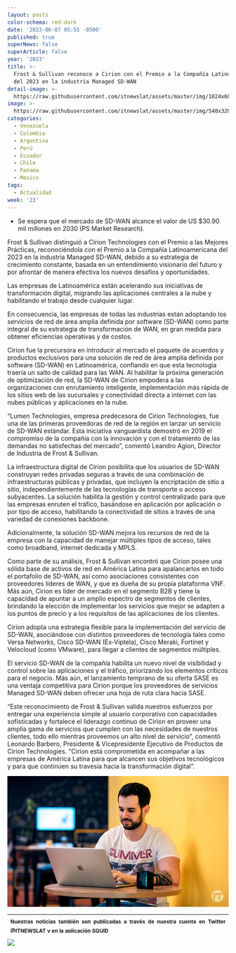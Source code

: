 ```yaml
---
layout: posts
color-schema: red-dark
date: '2023-06-07 05:55 -0500'
published: true
superNews: false
superArticle: false
year: '2023'
title: >-
  Frost & Sullivan reconoce a Cirion con el Premio a la Compañía Latinoamericana
  del 2023 en la industria Managed SD-WAN
detail-image: >-
  https://raw.githubusercontent.com/itnewslat/assets/master/img/1024x680/laptop-en-uso-g.jpg
image: >-
  https://raw.githubusercontent.com/itnewslat/assets/master/img/540x320/laptop-en-uso-p.jpg
categories:
  - Venezuela
  - Colombia
  - Argentina
  - Perú
  - Ecuador
  - Chile
  - Panama
  - Mexico
tags:
  - Actualidad
week: '23'
---
```

- Se espera que el mercado de SD-WAN alcance el valor de US $30.90 mil millones en 2030 (PS Market Research).

Frost & Sullivan distinguió a Cirion Technologies con el Premio a las Mejores Prácticas, reconociéndola con el Premio a la Compañía Latinoamericana del 2023 en la industria Managed SD-WAN, debido a su estrategia de crecimiento constante, basada en un entendimiento visionario del futuro y por afrontar de manera efectiva los nuevos desafíos y oportunidades.

Las empresas de Latinoamérica están acelerando sus iniciativas de transformación digital, migrando las aplicaciones centrales a la nube y habilitando el trabajo desde cualquier lugar.

En consecuencia, las empresas de todas las industrias están adoptando los servicios de red de área amplia definida por software (SD-WAN) como parte integral de su estrategia de transformación de WAN, en gran medida para obtener eficiencias operativas y de costos.

Cirion fue la precursora en introducir al mercado el paquete de acuerdos y productos exclusivos para una solución de red de área amplia definida por software (SD-WAN) en Latinoamérica, confiando en que esta tecnología traería un salto de calidad para las WAN. Al habilitar la próxima generación de optimización de red, la SD-WAN de Cirion empodera a las organizaciones con enrutamiento inteligente, implementación más rápida de los sitios web de las sucursales y conectividad directa a internet con las nubes públicas y aplicaciones en la nube.

“Lumen Technologies, empresa predecesora de Cirion Technologies, fue una de las primeras proveedoras de red de la región en lanzar un servicio de SD-WAN estándar. Esta iniciativa vanguardista demostró en 2019 el compromiso de la compañía con la innovación y con el tratamiento de las demandas no satisfechas del mercado”, comentó Leandro Agion, Director de Industria de Frost & Sullivan.  

La infraestructura digital de Cirion posibilita que los usuarios de SD-WAN construyan redes privadas seguras a través de una combinación de infraestructuras públicas y privadas, que incluyen la encriptación de sitio a sitio, independientemente de las tecnologías de transporte o acceso subyacentes. La solución habilita la gestión y control centralizado para que las empresas enruten el tráfico, basándose en aplicación por aplicación o por tipo de acceso, habilitando la conectividad de sitios a través de una variedad de conexiones backbone.

Adicionalmente, la solución SD-WAN mejora los recursos de red de la empresa con la capacidad de manejar múltiples tipos de acceso, tales como broadband, internet dedicada y MPLS.

Como parte de su análisis, Frost & Sullivan encontró que Cirion posee una sólida base de activos de red en América Latina para apalancarlos en todo el portafolio de SD-WAN, así como asociaciones consistentes con proveedores líderes de WAN, y que es dueña de su propia plataforma VNF. Más aún, Cirion es líder de mercado en el segmento B2B y tiene la capacidad de apuntar a un amplio espectro de segmentos de clientes, brindando la elección de implementar los servicios que mejor se adapten a los puntos de precio y a los requisitos de las aplicaciones de los clientes. 

Cirion adopta una estrategia flexible para la implementación del servicio de SD-WAN, asociándose con distintos proveedores de tecnología tales como Versa Networks, Cisco SD-WAN (Ex-Viptela), Cisco Meraki, Fortinet y Velocloud (como VMware), para llegar a clientes de segmentos múltiples.

El servicio SD-WAN de la compañía habilita un nuevo nivel de visibilidad y control sobre las aplicaciones y el tráfico, priorizando los elementos críticos para el negocio. Más aún, el lanzamiento temprano de su oferta SASE es una ventaja competitiva para Cirion porque los proveedores de servicios Managed SD-WAN deben ofrecer una hoja de ruta clara hacia SASE.

“Este reconocimiento de Frost & Sullivan valida nuestros esfuerzos por entregar una experiencia simple al usuario corporativo con capacidades sofisticadas y fortalece el liderazgo continuo de Cirion en proveer una amplia gama de servicios que cumplen con las necesidades de nuestros clientes, todo ello mientras proveemos un alto nivel de servicio”, comentó Leonardo Barbero, Presidente & Vicepresidente Ejecutivo de Productos de Cirion Technologies. “Cirion está comprometida en acompañar a las empresas de América Latina para que alcancen sus objetivos tecnológicos y para que continúen su travesía hacia la transformación digital”.

![](https://raw.githubusercontent.com/itnewslat/assets/master/img/540x320/laptop-en-uso-p.jpg)

<table style="height: 42px;" width="569">
<tbody>
<tr>
<td style="text-align: justify;"><sub><strong>Nuestras noticias también son publicadas a través de nuestra cuenta en Twitter <a href="https://twitter.com/itnewslat?lang=es">@ITNEWSLAT</a> y en la aplicación <a href="https://squidapp.co/en/">SQUID</a></strong></sub></td>
</tr>
</tbody>
</table>
<img src="https://tracker.metricool.com/c3po.jpg?hash=56f88a41e39ab42c063cc51676587a04"/>
